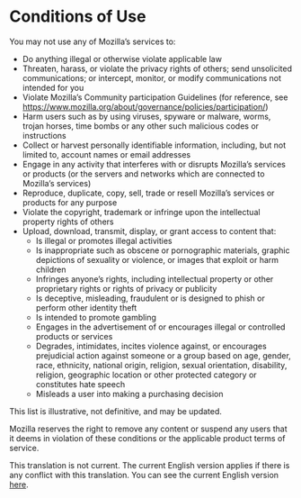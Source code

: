 # Conditions of Use

You may not use any of Mozilla’s services to:

* Do anything illegal or otherwise violate applicable law
* Threaten, harass, or violate the privacy rights of others; send unsolicited
communications; or intercept, monitor, or modify communications not intended for you
* Violate Mozilla’s Community participation Guidelines (for reference, see
<https://www.mozilla.org/about/governance/policies/participation/>)
* Harm users such as by using viruses, spyware or malware, worms, trojan horses,
time bombs or any other such malicious codes or instructions
*	Collect or harvest personally identifiable information, including, but not limited to, account names or email addresses
* Engage in any activity that interferes with or disrupts Mozilla’s services or
products (or the servers and networks which are connected to Mozilla’s services)
* Reproduce, duplicate, copy, sell, trade or resell Mozilla’s services or products for
any purpose
* Violate the copyright, trademark or infringe upon the intellectual property rights of others
* Upload, download, transmit, display, or grant access to content that:
    * Is illegal or promotes illegal activities
    * Is inappropriate such as obscene or pornographic materials, graphic depictions of sexuality or violence, or images that exploit or harm children
    * Infringes anyone’s rights, including intellectual property or other proprietary rights or rights of privacy or publicity
    * Is deceptive, misleading, fraudulent or is designed to phish or perform other identity theft
    * Is intended to promote gambling
    * Engages in the advertisement of or encourages illegal or controlled products or services
    * Degrades, intimidates, incites violence against, or encourages prejudicial action against someone or a group based on age, gender, race, ethnicity, national origin, religion, sexual orientation, disability, religion, geographic location or other protected category or constitutes hate speech
    * Misleads a user into making a purchasing decision

This list is illustrative, not definitive, and may be updated.

Mozilla reserves the right to remove any content or suspend any users that it deems in violation of these conditions or the applicable product terms of service. 

This translation is not current. The current English version applies if there is any conflict with this translation. You can see the current English version [here](https://github.com/mozilla/legal-docs/blob/master/acceptable_use_policy/en-US.md).
